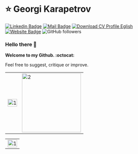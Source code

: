 # ⭐ Georgi Karapetrov
[![Linkedin Badge](https://img.shields.io/badge/-LinkedIn-blue?style=flat-square&logo=Linkedin&logoColor=white&link=https://www.linkedin.com/in/georgi-karapetrov/)](https://www.linkedin.com/in/georgi-karapetrov-b7309b139/)
[![Mail Badge](https://img.shields.io/badge/-Gmail-c14438?style=flat-square&logo=Gmail&logoColor=white&link=mailto:georgi@karapetrov.top)](mailto:mailto:georgi@karapetrov.top)
[![Download CV Profile Eglish](https://img.shields.io/badge/Download-CV%20Profile-blue)](https://github.com/GeorgiKarapetrov/georgi.karapetrov.top/blob/main/public/GeorgiKarapetrovResume.pdf)
[![Website Badge](https://img.shields.io/badge/website-Access%20website-green)](https://georgi.karapetrov.top/)
![GitHub followers](https://img.shields.io/github/followers/GeorgiKarapetrov?label=Follow&style=social)

<!--
* Check it out my website at [georgi.karapetrov.top](https://georgi.karapetrov.top)
-->

### Hello there 👋
**Welcome to my Github. :octocat:**
<p>Feel free to suggest, critique or improve.</p>

<!--
![Most used languages](https://github-readme-stats.vercel.app/api/top-langs/?username=GeorgiKarapetrov&layout=compact)
-->

<!-- 📕 **Latest Posts** -->
<!-- POST-LIST:START -->
<!--- [The anti-traversing 2D Array formula.](https://www.linkedin.com/pulse/anti-traversing-2d-array-formula-guilherme-borges-bastos/);
- [Open-source Tinder slide card for Android (en-US)](https://www.linkedin.com/pulse/tinder-slide-card-android-open-source-en-guilherme-borges-bastos/);
- [Em 2019, saia do desemprego! Seja você um Web Developer (pt-BR).](https://www.linkedin.com/pulse/em-2019-saia-do-desemprego-seja-voc%C3%AA-um-web-developer-borges-bastos/);
- [Georeferencia - Select com o MySQL & PHP (pt-BR).](https://www.linkedin.com/pulse/georeferencia-select-com-o-mysql-php-pt-br-guilherme-borges-bastos/);
- [List all posts](https://www.linkedin.com/in/guilhermeborgesbastos/detail/recent-activity/posts/).-->
<!-- POST-LIST:END -->

<!-- <img align="right" src="https://github-readme-stats.vercel.app/api?username=georgikarapetrov" />

### Hi there 👋 ###

- 🔭 I’m currently working on _Mearete SA_
- 📫 How to reach me: blackout _at_ altervista _dot_ org
- ⚡ Fun fact: i'm grumpy

[![Anurag's github stats](https://github-readme-stats.vercel.app/api?username=georgikarapetrov)](https://github.com/anuraghazra/github-readme-stats)

- 🌱 I’m currently learning 
- 👯 I’m looking to collaborate on ...
- 🤔 I’m looking for help with ...
- 💬 Ask me about ...
- 😄 Pronouns: ...
-->

<!-- ### ⚡ Github Stats

<p align="center">
<img src="https://github-profile-trophy.vercel.app/?username=georgikarapetrov&theme=darkhub"> 
<br><br>
<img src="https://github-readme-streak-stats.herokuapp.com/?user=georgikarapetrov&theme=merko">
</p> -->
<table>
  <tr>
    <td><img src="https://github-readme-stats.vercel.app/api?username=georgikarapetrov&theme=radical&show_icons=true"  display=block width=100% height=auto alt="1"></td>
    <td><img src="https://github-readme-stats.vercel.app/api/top-langs/?username=georgikarapetrov&theme=radical&layout=compact&hide=Jupyter%20Notebook&langs_count=8"  display=block height=190 align="center" alt="2"></td>
   </tr>
</table>


<table>
  <tr>
    <td><img src="https://github-profile-summary-cards.vercel.app/api/cards/profile-details?username=georgikarapetrov&theme=solarized_dark"  display=block width=100% height=auto alt="1"></td>
   </tr>
   <tr>
</table>
<!--       <td><img src="https://activity-graph.herokuapp.com/graph?username=georgikarapetrov&bg_color=073642&color=859900&line=006400&point=35aea1&area=true" display=block width=100% height=auto alt="2"></td>
  </td>
  </tr>
</table> -->

<!-- other stat colosrs
<a href="#"><img alt="Github Stats" src="https://github-readme-stats.vercel.app/api?username=georgikarapetrov&show_icons=true&include_all_commits=true&count_private=true&theme=react&hide_border=true&bg_color=0D1117&title_color=5ce1e6&icon_color=5ce1e6" height="200"/></a>
-->
